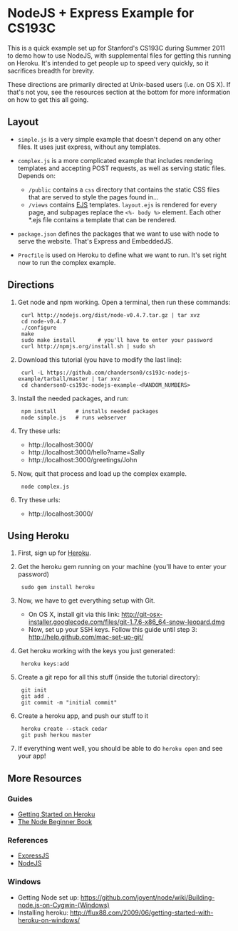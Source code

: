 NodeJS + Express Example for CS193C
==================

This is a quick example set up for Stanford's CS193C during Summer 2011 to demo how to use NodeJS, with supplemental files for getting this running on Heroku. It's intended to get people up to speed very quickly, so it sacrifices breadth for brevity.

These directions are primarily directed at Unix-based users (i.e. on OS X). If that's not you, see the resources section at the bottom for more information on how to get this all going.

Layout
------

- `simple.js` is a very simple example that doesn't depend on any other files. It uses just express, without any templates.
- `complex.js` is a more complicated example that includes rendering templates and accepting POST requests, as well as serving static files. Depends on:
    
    - `/public` contains a `css` directory that contains the static CSS files that are served to style the pages found in...
    - `/views` contains [EJS](http://embeddedjs.com/ "EmbeddedJS") templates. `layout.ejs` is rendered for every page, and subpages replace the `<%- body %>` element. Each other *.ejs file contains a template that can be rendered. 

- `package.json` defines the packages that we want to use with node to serve the website. That's Express and EmbeddedJS.
- `Procfile` is used on Heroku to define what we want to run. It's set right now to run the complex example.

Directions
----------

1. Get node and npm working. Open a terminal, then run these commands:

        curl http://nodejs.org/dist/node-v0.4.7.tar.gz | tar xvz
        cd node-v0.4.7
        ./configure
        make
        sudo make install       # you'll have to enter your password
        curl http://npmjs.org/install.sh | sudo sh

2. Download this tutorial (you have to modify the last line):

        curl -L https://github.com/chanderson0/cs193c-nodejs-example/tarball/master | tar xvz
        cd chanderson0-cs193c-nodejs-example-<RANDOM_NUMBERS>

3. Install the needed packages, and run:

        npm install      # installs needed packages
        node simple.js   # runs webserver

4. Try these urls:

    - http://localhost:3000/
    - http://localhost:3000/hello?name=Sally
    - http://localhost:3000/greetings/John

5. Now, quit that process and load up the complex example.

        node complex.js

6. Try these urls:

    - http://localhost:3000/

Using Heroku
------------

1. First, sign up for [Heroku](http://heroku.com/ "Heroku").

2. Get the heroku gem running on your machine (you'll have to enter your password)

        sudo gem install heroku

3. Now, we have to get everything setup with Git. 

    - On OS X, install git via this link: http://git-osx-installer.googlecode.com/files/git-1.7.6-x86_64-snow-leopard.dmg
    - Now, set up your SSH keys. Follow this guide until step 3: http://help.github.com/mac-set-up-git/

4. Get heroku working with the keys you just generated:

        heroku keys:add

5. Create a git repo for all this stuff (inside the tutorial directory):

        git init
        git add .
        git commit -m "initial commit"

6. Create a heroku app, and push our stuff to it

        heroku create --stack cedar
        git push herkou master

7. If everything went well, you should be able to do `heroku open` and see your app!

More Resources
--------------

### Guides
- [Getting Started on Heroku](http://devcenter.heroku.com/articles/quickstart)
- [The Node Beginner Book](http://www.nodebeginner.org/)

### References
- [ExpressJS](http://expressjs.com/)
- [NodeJS](http://nodejs.org/)

### Windows
- Getting Node set up: https://github.com/joyent/node/wiki/Building-node.js-on-Cygwin-(Windows)
- Installing heroku: http://flux88.com/2009/06/getting-started-with-heroku-on-windows/